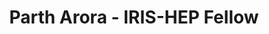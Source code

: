 ---
layout: fellow
pagetype: fellow
permalink: /fellows/parth-07.html
fellow-name: Parth Arora
title: Parth Arora - IRIS-HEP Fellow
active: false
dates:
  start: 2021-11-21
  end: 2022-05-21
photo: /assets/images/team/fellows-2021/Parth-Arora.jpg
institution: University School of Information, Communication and Technology, GGSIPU,
  New Delhi, India
e-mail: partharora99160808@gmail.com
project_title: Add support for custom types in Clad with a focus on the Softsusy library.
project_goal: >
  User-defined types in C++ helps to make code more readable and maintainable. Many
  user-defined programs and almost every major library uses user-defined types. Thus
  it is very crucial for clad to support differentiating user-defined types. The first
  goal of the project is to add support for differentiating user-defined types in
  clad. Clad currently also does not support many C++ syntaxes. Many of these are
  essential and are very well used in day-to-day programming such as break and continue
  statements. The second goal of the project is to battle test clad on Eigen and softsusy
  library codebases to find and add support for most of the missing syntax as well
  as to improve support for differentiating function calls.
mentors:
- Vassil Vassilev (Princeton University)
- David Lange (Princeton University)
proposal: /assets/pdf/fellows-2021/Fellow-Parth-Arora-Proposal.pdf
presentations:
current_status: >
  <strong>July 2022</strong> - Associate Engineer at Qualcomm
github-username: parth-07
linkedin-profile: https://www.linkedin.com/in/parth-r07/
focus-area:
challenge-area:
funding-source: other
---